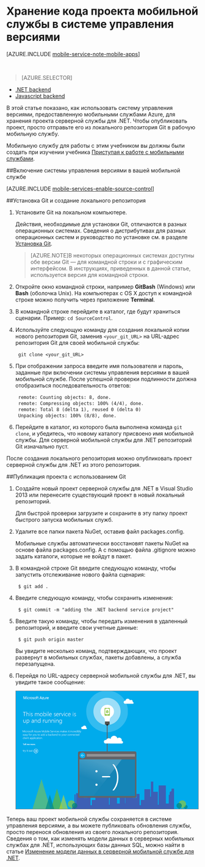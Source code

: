 <properties
	pageTitle="Хранение кода проекта серверной части .NET в системе управления версиями | Мобильные службы Azure"
	description="Узнайте, как сохранить серверный проект .NET в локальном репозитории Git на компьютере и опубликовать его оттуда."
	services="mobile-services"
	documentationCenter=""
	authors="ggailey777"
	manager="dwrede"
	editor=""/>

<tags
	ms.service="mobile-services"
	ms.workload="mobile"
	ms.tgt_pltfrm="na"
	ms.devlang="multiple"
	ms.topic="article"
	ms.date="09/15/2015"
	ms.author="glenga"/>

# Хранение кода проекта мобильной службы в системе управления версиями

[AZURE.INCLUDE [mobile-service-note-mobile-apps](../../includes/mobile-services-note-mobile-apps.md)]

&nbsp;


> [AZURE.SELECTOR]
- [.NET backend](mobile-services-dotnet-backend-store-code-source-control.md)
- [Javascript backend](mobile-services-store-scripts-source-control.md)

В этой статье показано, как использовать систему управления версиями, предоставленную мобильными службами Azure, для хранения проекта серверной службы для .NET. Чтобы опубликовать проект, просто отправьте его из локального репозитория Git в рабочую мобильную службу.

Мобильную службу для работы с этим учебником вы должны были создать при изучении учебника [Приступая к работе с мобильными службами].

##<a name="enable-source-control"></a>Включение системы управления версиями в вашей мобильной службе

[AZURE.INCLUDE [mobile-services-enable-source-control](../../includes/mobile-services-enable-source-control.md)]

##<a name="clone-repo"></a>Установка Git и создание локального репозитория

1. Установите Git на локальном компьютере.

	Действия, необходимые для установки Git, отличаются в разных операционных системах. Сведения о дистрибутивах для разных операционных систем и руководство по установке см. в разделе [Установка Git].

	> [AZURE.NOTE]В некоторых операционных системах доступны обе версии Git — для командной строки и с графическим интерфейсом. В инструкциях, приведенных в данной статье, используется версия для командной строки.

2. Откройте окно командной строки, например **GitBash** (Windows) или **Bash** (оболочка Unix). На компьютерах с OS X доступ к командной строке можно получить через приложение **Terminal**.

3. В командной строке перейдите в каталог, где будут храниться сценарии. Пример: `cd SourceControl`.

4. Используйте следующую команду для создания локальной копии нового репозитория Git, заменив `<your_git_URL>` на URL-адрес репозитория Git для своей мобильной службы:

		git clone <your_git_URL>

5. При отображении запроса введите имя пользователя и пароль, заданные при включении системы управления версиями в вашей мобильной службе. После успешной проверки подлинности должна отобразиться последовательность ответов:

		remote: Counting objects: 8, done.
		remote: Compressing objects: 100% (4/4), done.
		remote: Total 8 (delta 1), reused 0 (delta 0)
		Unpacking objects: 100% (8/8), done.

6. Перейдите в каталог, из которого была выполнена команда `git clone`, и убедитесь, что новому каталогу присвоено имя мобильной службы. Для серверной мобильной службы для .NET репозиторий Git изначально пуст.

После создания локального репозитория можно опубликовать проект серверной службы для .NET из этого репозитория.

##<a name="deploy-scripts"></a>Публикация проекта с использованием Git

1. Создайте новый проект серверной службы для .NET в Visual Studio 2013 или перенесите существующий проект в новый локальный репозиторий.

	Для быстрой проверки загрузите и сохраните в эту папку проект быстрого запуска мобильных служб.

2. Удалите все папки пакета NuGet, оставив файл packages.config.

	Мобильные службы автоматически восстановят пакеты NuGet на основе файла packages.config. А с помощью файла .gitignore можно задать каталоги, которые не войдут в пакет.

3. В командной строке Git введите следующую команду, чтобы запустить отслеживание нового файла сценария:

		$ git add .

4. Введите следующую команду, чтобы сохранить изменения:

		$ git commit -m "adding the .NET backend service project"

5. Введите такую команду, чтобы передать изменения в удаленный репозиторий, и введите свои учетные данные:

		$ git push origin master

	Вы увидите несколько команд, подтверждающих, что проект развернут в мобильных службах, пакеты добавлены, а служба перезапущена.

6. Перейдя по URL-адресу серверной мобильной службы для .NET, вы увидите такое сообщение:

	![Стартовая страница мобильных служб](./media/mobile-services-dotnet-backend-store-code-source-control/mobile-service-startup.png)

Теперь ваш проект мобильной службы сохраняется в системе управления версиями, а вы можете публиковать обновления службы, просто перенося обновления из своего локального репозитория. Сведения о том, как изменять модели данных в серверных мобильных службах для .NET, использующих базы данных SQL, можно найти в статье [Изменение модели данных в серверной мобильной службе для .NET].

<!-- Anchors. -->

<!-- Images. -->

<!-- URLs. -->
[Git website]: http://git-scm.com
[Source control]: http://msdn.microsoft.com/library/windowsazure/c25aaede-c1f0-4004-8b78-113708761643
[Установка Git]: http://git-scm.com/book/en/Getting-Started-Installing-Git
[Приступая к работе с мобильными службами]: mobile-services-dotnet-backend-ios-get-started.md
[Изменение модели данных в серверной мобильной службе для .NET]: mobile-services-dotnet-backend-how-to-use-code-first-migrations.md

<!---HONumber=AcomDC_1203_2015-->